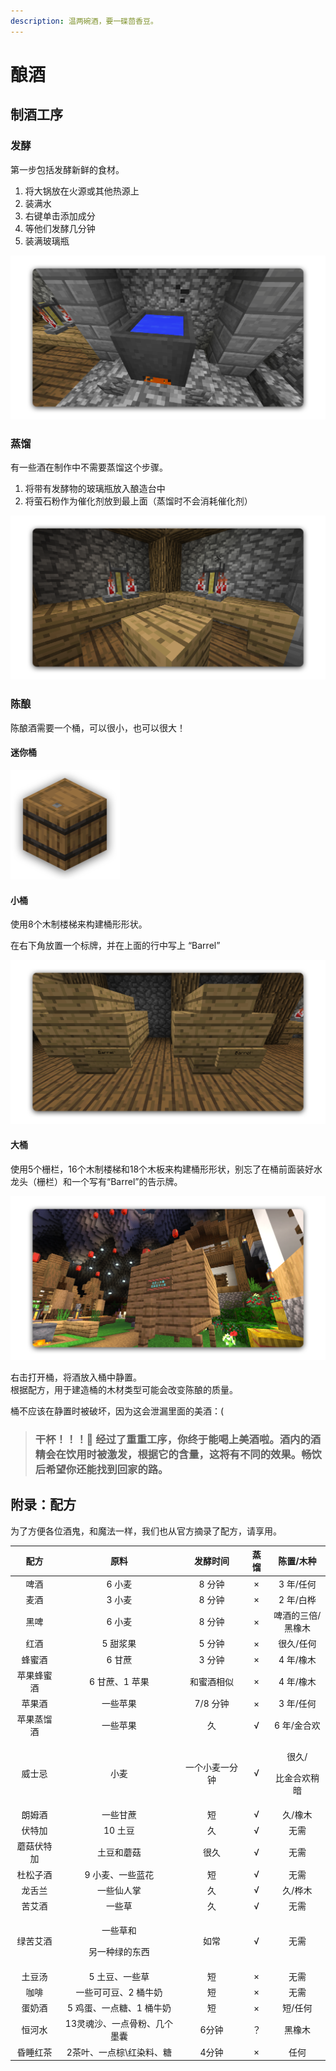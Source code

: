 ```yaml
---
description: 温两碗酒，要一碟茴香豆。
---
```


# 酿酒

## 制酒工序

### 发酵

第一步包括发酵新鲜的食材。

1. 将大锅放在火源或其他热源上
2. 装满水
3. 右键单击添加成分
4. 等他们发酵几分钟
5. 装满玻璃瓶

![&#x5982;&#x679C;&#x4F60;&#x60F3;&#x77E5;&#x9053;&#x914D;&#x6599;&#x53D1;&#x9175;&#x7684;&#x65F6;&#x95F4;&#xFF0C;&#x53EF;&#x4EE5;&#x4F7F;&#x7528;&#x65F6;&#x949F;&#x53F3;&#x952E;&#x5927;&#x9505;&#x67E5;&#x770B;&#x3002;](../../.gitbook/assets/1.png)

### 蒸馏

有一些酒在制作中不需要蒸馏这个步骤。

1. 将带有发酵物的玻璃瓶放入酿造台中
2. 将萤石粉作为催化剂放到最上面（蒸馏时不会消耗催化剂）

![](../../.gitbook/assets/2.png)

### 陈酿

陈酿酒需要一个桶，可以很小，也可以很大！

#### 迷你桶

![&#x8FF7;&#x4F60;&#x6876;&#x53EF;&#x4EE5;&#x7528;&#x4E8E;&#x4E00;&#x4E9B;&#x5564;&#x9152;&#x7684;&#x9648;&#x917F;&#xFF0C; &#x53EA;&#x9700;&#x5236;&#x4F5C;&#x548C;&#x653E;&#x7F6E;&#x9152;&#x6876;&#xFF0C;&#x7136;&#x540E;&#x5C06;&#x5564;&#x9152;&#x88C5;&#x597D;&#x653E;&#x8FDB;&#x53BB;&#x5373;&#x53EF;&#x3002;](../../.gitbook/assets/mini.png)

#### 小桶

使用8个木制楼梯来构建桶形形状。

在右下角放置一个标牌，并在上面的行中写上 “Barrel”

![&#x521B;&#x9020;&#x6210;&#x529F;&#x4F1A;&#x63D0;&#x793A;&#x201C;&#x6728;&#x6876;&#x5DF2;&#x521B;&#x9020;&#x201D;&#x3002;](../../.gitbook/assets/3.png)

#### 大桶

使用5个栅栏，16个木制楼梯和18个木板来构建桶形形状，别忘了在桶前面装好水龙头（栅栏）和一个写有“Barrel”的告示牌。

![&#x521B;&#x9020;&#x6210;&#x529F;&#x4F1A;&#x63D0;&#x793A;&#x201C;&#x6728;&#x6876;&#x5DF2;&#x521B;&#x9020;&#x201D;&#x3002;](../../.gitbook/assets/4.png)

右击打开桶，将酒放入桶中静置。  
根据配方，用于建造桶的木材类型可能会改变陈酿的质量。

桶不应该在静置时被破坏，因为这会泄漏里面的美酒：\(

> ### 干杯！！！🍻 经过了重重工序，你终于能喝上美酒啦。酒内的酒精会在饮用时被激发，根据它的含量，这将有不同的效果。畅饮后希望你还能找到回家的路。

## 附录：配方

为了方便各位酒鬼，和魔法一样，我们也从官方摘录了配方，请享用。

<table>
  <thead>
    <tr>
      <th style="text-align:center">&#x914D;&#x65B9;</th>
      <th style="text-align:center">&#x539F;&#x6599;</th>
      <th style="text-align:center">&#x53D1;&#x9175;&#x65F6;&#x95F4;</th>
      <th style="text-align:center">&#x84B8;&#x998F;</th>
      <th style="text-align:center">&#x9648;&#x7F6E;/&#x6728;&#x79CD;</th>
    </tr>
  </thead>
  <tbody>
    <tr>
      <td style="text-align:center">&#x5564;&#x9152;</td>
      <td style="text-align:center">6 &#x5C0F;&#x9EA6;</td>
      <td style="text-align:center">8 &#x5206;&#x949F;</td>
      <td style="text-align:center">&#xD7;</td>
      <td style="text-align:center">3 &#x5E74;/&#x4EFB;&#x4F55;</td>
    </tr>
    <tr>
      <td style="text-align:center">&#x9EA6;&#x9152;</td>
      <td style="text-align:center">3 &#x5C0F;&#x9EA6;</td>
      <td style="text-align:center">8 &#x5206;&#x949F;</td>
      <td style="text-align:center">&#xD7;</td>
      <td style="text-align:center">2 &#x5E74;/&#x767D;&#x6866;</td>
    </tr>
    <tr>
      <td style="text-align:center">&#x9ED1;&#x5564;</td>
      <td style="text-align:center">6 &#x5C0F;&#x9EA6;</td>
      <td style="text-align:center">8 &#x5206;&#x949F;</td>
      <td style="text-align:center">&#xD7;</td>
      <td style="text-align:center">&#x5564;&#x9152;&#x7684;&#x4E09;&#x500D;/
        <br />&#x9ED1;&#x6A61;&#x6728;</td>
    </tr>
    <tr>
      <td style="text-align:center">&#x7EA2;&#x9152;</td>
      <td style="text-align:center">5 &#x751C;&#x6D46;&#x679C;</td>
      <td style="text-align:center">5 &#x5206;&#x949F;</td>
      <td style="text-align:center">&#xD7;</td>
      <td style="text-align:center">&#x5F88;&#x4E45;/&#x4EFB;&#x4F55;</td>
    </tr>
    <tr>
      <td style="text-align:center">&#x8702;&#x871C;&#x9152;</td>
      <td style="text-align:center">6 &#x7518;&#x8517;</td>
      <td style="text-align:center">3 &#x5206;&#x949F;</td>
      <td style="text-align:center">&#xD7;</td>
      <td style="text-align:center">4 &#x5E74;/&#x6A61;&#x6728;</td>
    </tr>
    <tr>
      <td style="text-align:center">&#x82F9;&#x679C;&#x8702;&#x871C;&#x9152;</td>
      <td style="text-align:center">6 &#x7518;&#x8517;&#x3001;1 &#x82F9;&#x679C;</td>
      <td style="text-align:center">&#x548C;&#x871C;&#x9152;&#x76F8;&#x4F3C;</td>
      <td style="text-align:center">&#xD7;</td>
      <td style="text-align:center">4 &#x5E74;/&#x6A61;&#x6728;</td>
    </tr>
    <tr>
      <td style="text-align:center">&#x82F9;&#x679C;&#x9152;</td>
      <td style="text-align:center">&#x4E00;&#x4E9B;&#x82F9;&#x679C;</td>
      <td style="text-align:center">7/8 &#x5206;&#x949F;</td>
      <td style="text-align:center">&#xD7;</td>
      <td style="text-align:center">3 &#x5E74;/&#x4EFB;&#x4F55;</td>
    </tr>
    <tr>
      <td style="text-align:center">&#x82F9;&#x679C;&#x84B8;&#x998F;&#x9152;</td>
      <td style="text-align:center">&#x4E00;&#x4E9B;&#x82F9;&#x679C;</td>
      <td style="text-align:center">&#x4E45;</td>
      <td style="text-align:center">&#x221A;</td>
      <td style="text-align:center">6 &#x5E74;/&#x91D1;&#x5408;&#x6B22;</td>
    </tr>
    <tr>
      <td style="text-align:center">&#x5A01;&#x58EB;&#x5FCC;</td>
      <td style="text-align:center">&#x5C0F;&#x9EA6;</td>
      <td style="text-align:center">&#x4E00;&#x4E2A;&#x5C0F;&#x9EA6;&#x4E00;&#x5206;&#x949F;</td>
      <td style="text-align:center">&#x221A;</td>
      <td style="text-align:center">
        <p>&#x5F88;&#x4E45;/</p>
        <p>&#x6BD4;&#x91D1;&#x5408;&#x6B22;&#x7A0D;&#x6697;</p>
      </td>
    </tr>
    <tr>
      <td style="text-align:center">&#x6717;&#x59C6;&#x9152;</td>
      <td style="text-align:center">&#x4E00;&#x4E9B;&#x7518;&#x8517;</td>
      <td style="text-align:center">&#x77ED;</td>
      <td style="text-align:center">&#x221A;</td>
      <td style="text-align:center">&#x4E45;/&#x6A61;&#x6728;</td>
    </tr>
    <tr>
      <td style="text-align:center">&#x4F0F;&#x7279;&#x52A0;</td>
      <td style="text-align:center">10 &#x571F;&#x8C46;</td>
      <td style="text-align:center">&#x4E45;</td>
      <td style="text-align:center">&#x221A;</td>
      <td style="text-align:center">&#x65E0;&#x9700;</td>
    </tr>
    <tr>
      <td style="text-align:center">&#x8611;&#x83C7;&#x4F0F;&#x7279;&#x52A0;</td>
      <td style="text-align:center">&#x571F;&#x8C46;&#x548C;&#x8611;&#x83C7;</td>
      <td style="text-align:center">&#x5F88;&#x4E45;</td>
      <td style="text-align:center">&#x221A;</td>
      <td style="text-align:center">&#x65E0;&#x9700;</td>
    </tr>
    <tr>
      <td style="text-align:center">&#x675C;&#x677E;&#x5B50;&#x9152;</td>
      <td style="text-align:center">9 &#x5C0F;&#x9EA6;&#x3001;&#x4E00;&#x4E9B;&#x84DD;&#x82B1;</td>
      <td style="text-align:center">&#x77ED;</td>
      <td style="text-align:center">&#x221A;</td>
      <td style="text-align:center">&#x65E0;&#x9700;</td>
    </tr>
    <tr>
      <td style="text-align:center">&#x9F99;&#x820C;&#x5170;</td>
      <td style="text-align:center">&#x4E00;&#x4E9B;&#x4ED9;&#x4EBA;&#x638C;</td>
      <td style="text-align:center">&#x4E45;</td>
      <td style="text-align:center">&#x221A;</td>
      <td style="text-align:center">&#x4E45;/&#x6866;&#x6728;</td>
    </tr>
    <tr>
      <td style="text-align:center">&#x82E6;&#x827E;&#x9152;</td>
      <td style="text-align:center">&#x4E00;&#x4E9B;&#x8349;</td>
      <td style="text-align:center">&#x4E45;</td>
      <td style="text-align:center">&#x221A;</td>
      <td style="text-align:center">&#x65E0;&#x9700;</td>
    </tr>
    <tr>
      <td style="text-align:center">&#x7EFF;&#x82E6;&#x827E;&#x9152;</td>
      <td style="text-align:center">
        <p>&#x4E00;&#x4E9B;&#x8349;&#x548C;</p>
        <p>&#x53E6;&#x4E00;&#x79CD;&#x7EFF;&#x7684;&#x4E1C;&#x897F;</p>
      </td>
      <td style="text-align:center">&#x5982;&#x5E38;</td>
      <td style="text-align:center">&#x221A;</td>
      <td style="text-align:center">&#x65E0;&#x9700;</td>
    </tr>
    <tr>
      <td style="text-align:center">&#x571F;&#x8C46;&#x6C64;</td>
      <td style="text-align:center">5 &#x571F;&#x8C46;&#x3001;&#x4E00;&#x4E9B;&#x8349;</td>
      <td style="text-align:center">&#x77ED;</td>
      <td style="text-align:center">&#xD7;</td>
      <td style="text-align:center">&#x65E0;&#x9700;</td>
    </tr>
    <tr>
      <td style="text-align:center">&#x5496;&#x5561;</td>
      <td style="text-align:center">&#x4E00;&#x4E9B;&#x53EF;&#x53EF;&#x8C46;&#x3001;2 &#x6876;&#x725B;&#x5976;</td>
      <td
      style="text-align:center">&#x77ED;</td>
        <td style="text-align:center">&#xD7;</td>
        <td style="text-align:center">&#x65E0;&#x9700;</td>
    </tr>
    <tr>
      <td style="text-align:center">&#x86CB;&#x5976;&#x9152;</td>
      <td style="text-align:center">5 &#x9E21;&#x86CB;&#x3001;&#x4E00;&#x70B9;&#x7CD6;&#x3001;1 &#x6876;&#x725B;&#x5976;</td>
      <td
      style="text-align:center">&#x77ED;</td>
        <td style="text-align:center">&#xD7;</td>
        <td style="text-align:center">&#x77ED;/&#x4EFB;&#x4F55;</td>
    </tr>
    <tr>
      <td style="text-align:center">&#x6052;&#x6CB3;&#x6C34;</td>
      <td style="text-align:center">13&#x7075;&#x9B42;&#x6C99;&#x3001;&#x4E00;&#x70B9;&#x9AA8;&#x7C89;&#x3001;&#x51E0;&#x4E2A;&#x58A8;&#x56CA;</td>
      <td
      style="text-align:center">6&#x5206;&#x949F;</td>
        <td style="text-align:center">&#xFF1F;</td>
        <td style="text-align:center">&#x9ED1;&#x6A61;&#x6728;</td>
    </tr>
    <tr>
      <td style="text-align:center">&#x660F;&#x7761;&#x7EA2;&#x8336;</td>
      <td style="text-align:center">2&#x8336;&#x53F6;&#x3001;&#x4E00;&#x70B9;&#x68D5;\&#x7EA2;&#x67D3;&#x6599;&#x3001;&#x7CD6;</td>
      <td
      style="text-align:center">4&#x5206;&#x949F;</td>
        <td style="text-align:center">&#xD7;</td>
        <td style="text-align:center">&#x4EFB;&#x4F55;</td>
    </tr>
  </tbody>
</table>

